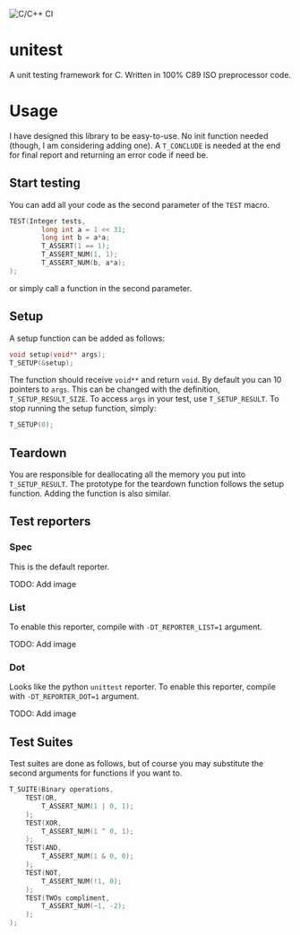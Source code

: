 ![C/C++ CI](https://github.com/Kick1911/unitest/workflows/C/C++%20CI/badge.svg)

# unitest

A unit testing framework for C. Written in 100% C89 ISO preprocessor code.

# Usage
I have designed this library to be easy-to-use. No init function needed (though, I am considering adding one). A `T_CONCLUDE` is needed at the end for final report and returning an error code if need be.

## Start testing
You can add all your code as the second parameter of the `TEST` macro.
```C
TEST(Integer tests,
		long int a = 1 << 31;
		long int b = a*a;
		T_ASSERT(1 == 1);
		T_ASSERT_NUM(1, 1);
		T_ASSERT_NUM(b, a*a);
);
```
or simply call a function in the second parameter.

## Setup
A setup function can be added as follows:
```C
void setup(void** args);
T_SETUP(&setup);
```
The function should receive `void**` and return `void`.
By default you can 10 pointers to `args`. This can be changed with the definition, `T_SETUP_RESULT_SIZE`.
To access `args` in your test, use `T_SETUP_RESULT`.
To stop running the setup function, simply:
```C
T_SETUP(0);
```

## Teardown
You are responsible for deallocating all the memory you put into `T_SETUP_RESULT`.
The prototype for the teardown function follows the setup function. Adding the function is also similar.

## Test reporters
### Spec
This is the default reporter.

TODO: Add image
### List
To enable this reporter, compile with `-DT_REPORTER_LIST=1` argument.

TODO: Add image
### Dot
Looks like the python `unittest` reporter. To enable this reporter, compile with `-DT_REPORTER_DOT=1` argument.

TODO: Add image

## Test Suites
Test suites are done as follows, but of course you may substitute the second arguments for functions if you want to.
```C
T_SUITE(Binary operations,
    TEST(OR,
        T_ASSERT_NUM(1 | 0, 1);
    );
    TEST(XOR,
        T_ASSERT_NUM(1 ^ 0, 1);
    );
    TEST(AND,
        T_ASSERT_NUM(1 & 0, 0);
    );
    TEST(NOT,
        T_ASSERT_NUM(!1, 0);
    );
    TEST(TWOs compliment,
        T_ASSERT_NUM(~1, -2);
    );
);
```

